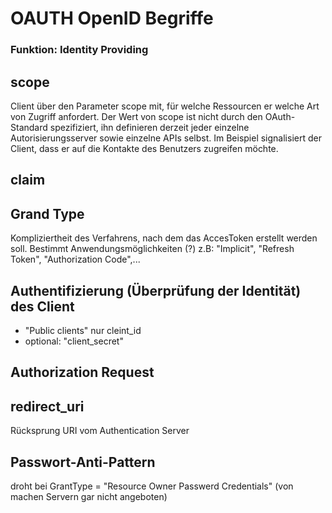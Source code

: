 OAUTH OpenID Begriffe
========================



### Funktion:  Identity Providing

## scope
Client über den Parameter scope mit, für welche Ressourcen er welche Art von Zugriff anfordert. Der Wert von scope ist nicht durch den OAuth-Standard spezifiziert, ihn definieren derzeit jeder einzelne Autorisierungsserver sowie einzelne APIs selbst. Im Beispiel signalisiert der Client, dass er auf die Kontakte des Benutzers zugreifen möchte.

## claim

## Grand Type
Kompliziertheit des Verfahrens, nach dem das AccesToken erstellt werden soll. Bestimmt Anwendungsmöglichkeiten (?)
z.B: "Implicit", "Refresh Token", "Authorization Code",...

## Authentifizierung (Überprüfung der Identität) des Client
- "Public clients" nur cleint_id
- optional: "client_secret"

## Authorization Request

## redirect_uri
Rücksprung URI vom Authentication Server

## Passwort-Anti-Pattern
droht bei GrantType = "Resource Owner Passwerd Credentials" (von machen Servern gar nicht angeboten)



